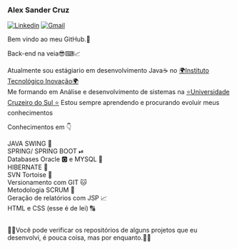 ### Alex Sander Cruz

[![Linkedin](https://img.shields.io/badge/LinkedIn-blue?style=for-the-badge&logo=Linkedin)](https://www.linkedin.com/in/alex-sander-cruz-pereira/)
[![Gmail](https://img.shields.io/badge/-Gmail-c14438?style=for-the-badge&logo=Gmail&logoColor=white&link=mailto:karanalpe@gmail.com)](pereirasander33@gmail.com)

Bem vindo ao meu GitHub.🤗<br>

Back-end na veia😎⌨📈<br>

Atualmente sou estágiario em desenvolvimento Java☕️ no <a target="_blank" href="http://www.itinovacao.org.br/">🌍Instituto Tecnológico Inovação🌍</a> <br>
Me formando em Análise e desenvolvimento de sistemas na <a target="_blank" href="https://www.cruzeirodosul.edu.br/">⭐Universidade Cruzeiro do Sul ⭐</a> 
             Estou sempre aprendendo e procurando evoluir meus conhecimentos
                      
Conhecimentos em 👇

JAVA SWING 🔱<br>
SPRING/ SPRING BOOT ⏯<br>
Databases Oracle 🅾 e MYSQL 🐬<br>
HIBERNATE 📁<br>
SVN Tortoise 🐢<br>
Versionamento com GIT 🐱<br>
Metodologia SCRUM 🚀<br>
Geração de relatórios com JSP 📈<br>
HTML e CSS (esse é de lei) 🔠<br><br>

 🧐🧐Você pode verificar os repositórios de alguns projetos que eu desenvolvi, é pouca coisa, mas por enquanto.🧐🧐
